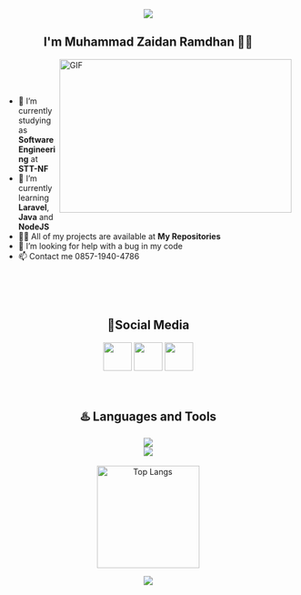 <p align="center">
  <img src="https://capsule-render.vercel.app/api?type=waving&color=gradient&text=Hello!&height=100&section=header"/>
</p>

<div align="center">
  
## I'm Muhammad Zaidan Ramdhan 👋🏻

</div>


<img align="right" alt="GIF" src="https://github.com/Gapur/Gapur/blob/main/assets/coding.gif?raw=true" width="408" height="270" />
<br>
<br>
<br>

- 🔭 I’m currently studying as **Software Engineering** at **STT-NF**
- 🌱 I’m currently learning **Laravel**, **Java** and **NodeJS**
- 👨‍💻 All of my projects are available at **My Repositories**
- 🤝 I’m looking for help with a bug in my code
- 📫 Contact me 0857-1940-4786


<br>
<br>
<br>

<div align="center">

## 📱Social Media

<p align="center">
<a href="https://www.linkedin.com/in/muhammad-zaidan-ramdhan-b29646258/" style="text-decoration:none;">
  <img height="50" src="https://user-images.githubusercontent.com/46517096/166973395-19676cd8-f8ec-4abf-83ff-da8243505b82.png"/>
</a>
<a href="https://x.com/santaidlubrehhh?t=MQvypu7p-4aXQgpzegMEFw&s=08" style="text-decoration:none;">
  <img height="50" src="https://user-images.githubusercontent.com/46517096/166974271-91dfa250-d70b-4cb9-8707-f1bda1b708c3.png"/>
</a>
<a href="https://www.instagram.com/mzaidanrmdhn/" style="text-decoration:none;">
  <img height="50" src="https://user-images.githubusercontent.com/46517096/166974368-9798f39f-1f46-499c-b14e-81f0a3f83a06.png"/>
</a>
<br>
<br>
<br>

## ♨️ Languages and Tools
<div align="center">
    <img src="https://skillicons.dev/icons?i=bootstrap,html,css,vscode,github,mysql,php,laravel,figma,git" /><br>
    <img src="https://skillicons.dev/icons?i=nodejs,javascript,express,mongodb,java" />
</div>
<br>
<div align="center">
<img src="https://github-readme-stats.vercel.app/api/top-langs/?username=MuhZaidanRamdhan&theme=default&show_icons=true&hide_border=false&layout=compact" height="180" alt="Top Langs"/>
</div> 

<p align="center">
  <img src="https://capsule-render.vercel.app/api?type=waving&color=gradient&height=100&section=footer"/>
</p>


</div>
